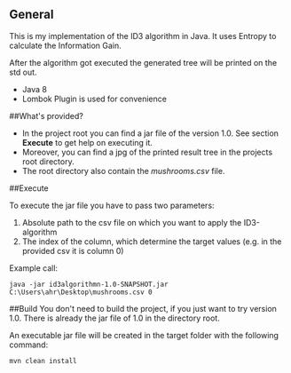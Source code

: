 ## General
This is my implementation of the ID3 algorithm in Java. It uses Entropy to calculate the Information Gain.

After the algorithm got executed the generated tree will be printed on the std out.

- Java 8
- Lombok Plugin is used for convenience


##What's provided?
- In the project root you can find a jar file of the version 1.0. See section **Execute** to get help on executing it.
- Moreover, you can find a jpg of the printed result tree in the projects root directory.
- The root directory also contain the *mushrooms.csv* file. 

##Execute 

To execute the jar file you have to pass two parameters:
1. Absolute path to the csv file on which you want to apply the ID3-algorithm
2. The index of the column, which determine the target values (e.g. in the provided csv it is column 0)

Example call:

```
java -jar id3algorithmn-1.0-SNAPSHOT.jar C:\Users\ahr\Desktop\mushrooms.csv 0
```

##Build
You don't need to build the project, if you just want to try version 1.0. There is already the jar file of 1.0 in the directory root.


An executable jar file will be created in the target folder with the following command:
```
mvn clean install
```
